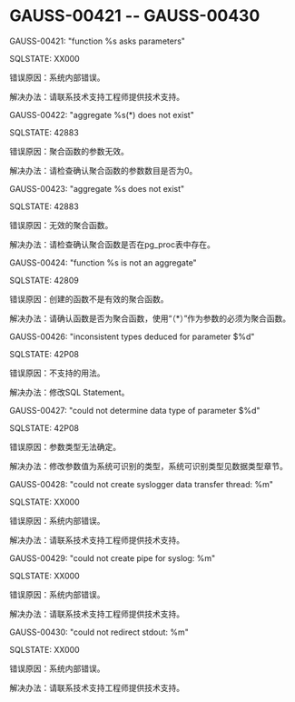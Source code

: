 # GAUSS-00421 -- GAUSS-00430<a name="ZH-CN_TOPIC_0302073117"></a>

GAUSS-00421: "function %s asks parameters"

SQLSTATE: XX000

错误原因：系统内部错误。

解决办法：请联系技术支持工程师提供技术支持。

GAUSS-00422: "aggregate %s\(\*\) does not exist"

SQLSTATE: 42883

错误原因：聚合函数的参数无效。

解决办法：请检查确认聚合函数的参数数目是否为0。

GAUSS-00423: "aggregate %s does not exist"

SQLSTATE: 42883

错误原因：无效的聚合函数。

解决办法：请检查确认聚合函数是否在pg\_proc表中存在。

GAUSS-00424: "function %s is not an aggregate"

SQLSTATE: 42809

错误原因：创建的函数不是有效的聚合函数。

解决办法：请确认函数是否为聚合函数，使用“（\*）”作为参数的必须为聚合函数。

GAUSS-00426: "inconsistent types deduced for parameter $%d"

SQLSTATE: 42P08

错误原因：不支持的用法。

解决办法：修改SQL Statement。

GAUSS-00427: "could not determine data type of parameter $%d"

SQLSTATE: 42P08

错误原因：参数类型无法确定。

解决办法：修改参数值为系统可识别的类型，系统可识别类型见数据类型章节。

GAUSS-00428: "could not create syslogger data transfer thread: %m"

SQLSTATE: XX000

错误原因：系统内部错误。

解决办法：请联系技术支持工程师提供技术支持。

GAUSS-00429: "could not create pipe for syslog: %m"

SQLSTATE: XX000

错误原因：系统内部错误。

解决办法：请联系技术支持工程师提供技术支持。

GAUSS-00430: "could not redirect stdout: %m"

SQLSTATE: XX000

错误原因：系统内部错误。

解决办法：请联系技术支持工程师提供技术支持。

